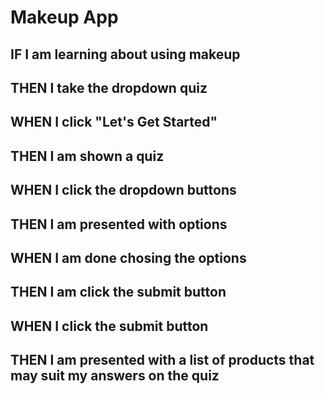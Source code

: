 # Makeup App 
## IF I am learning about using makeup 
## THEN I take the dropdown quiz
## WHEN I click "Let's Get Started"
## THEN I am shown a quiz
## WHEN I click the dropdown buttons
## THEN I am presented with options 
## WHEN I am done chosing the options 
## THEN I am click the submit button
## WHEN I click the submit button 
## THEN I am presented with a list of products that may suit my answers on the quiz
